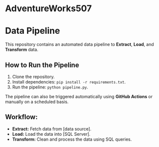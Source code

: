 # AdventureWorks507

# Data Pipeline

This repository contains an automated data pipeline to **Extract**, **Load**, and **Transform** data.

## How to Run the Pipeline
1. Clone the repository.
2. Install dependencies: `pip install -r requirements.txt`.
3. Run the pipeline: `python pipeline.py`.

The pipeline can also be triggered automatically using **GitHub Actions** or manually on a scheduled basis.

## Workflow:
- **Extract:** Fetch data from [data source].
- **Load:** Load the data into [SQL Server].
- **Transform:** Clean and process the data using SQL queries.
